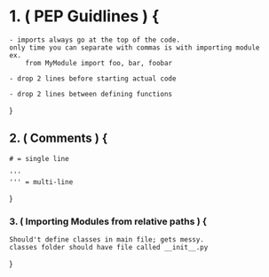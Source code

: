 # 1. ( PEP Guidlines ) {

    - imports always go at the top of the code.
    only time you can separate with commas is with importing module
    ex. 
        from MyModule import foo, bar, foobar

    - drop 2 lines before starting actual code

    - drop 2 lines between defining functions
}

## 2. ( Comments ) {

    # = single line
    
    ''' 
    ''' = multi-line
}

### 3. ( Importing Modules from relative paths ) {

    Should't define classes in main file; gets messy.
    classes folder should have file called __init__.py 
}